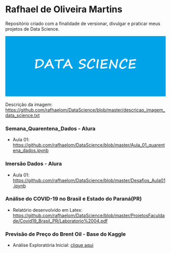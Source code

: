 # Rafhael de Oliveira Martins
Repositório criado com a finalidade de versionar, divulgar e praticar meus projetos de Data Science.

![](https://github.com/rafhaelom/DataScience/blob/master/data_science.png)

Descrição da imagem: https://github.com/rafhaelom/DataScience/blob/master/descricao_imagem_data_science.txt


### Semana_Quarentena_Dados - Alura
* Aula 01: https://github.com/rafhaelom/DataScience/blob/master/Aula_01_quarentena_dados.ipynb

### Imersão Dados - Alura
* Aula 01: https://github.com/rafhaelom/DataScience/blob/master/Desafios_Aula01.ipynb

### Análise do COVID-19 no Brasil e Estado do Paraná(PR)
* Relatório desenvolvido em Latex: https://github.com/rafhaelom/DataScience/blob/master/ProjetosFaculdade/Covid19_Brasil_PR/Laboratorio%2004.pdf

### Previsão de Preço do Brent Oil - Base do Kaggle
* Análise Exploratória Inicial: [clique aqui](https://github.com/rafhaelom/DataScience/blob/master/Kaggle/previsaobrentoil.py)

